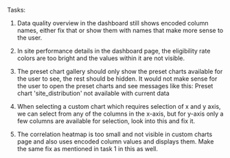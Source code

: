 Tasks:
1. Data quality overview in the dashboard still shows encoded column names, either fix that or show them with names that make more sense to the user.

2. In site performance details in the dashboard page, the eligibility rate colors are too bright and the values within it are not visible.

3. The preset chart gallery should only show the preset charts available for the user to see, the rest should be hidden. It would not make sense for the user to open the preset charts and see messages like this: Preset chart 'site_distribution' not available with current data

4. When selecting a custom chart which requires selection of x and y axis, we can select from any of the columns in the x-axis, but for y-axis only a few columns are available for selection, look into this and fix it.

5. The correlation heatmap is too small and not visible in custom charts page and also uses encoded column values and displays them. Make the same fix as mentioned in task 1 in this as well.